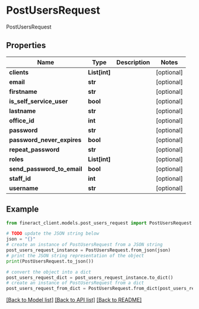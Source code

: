 # PostUsersRequest

PostUsersRequest

## Properties

Name | Type | Description | Notes
------------ | ------------- | ------------- | -------------
**clients** | **List[int]** |  | [optional] 
**email** | **str** |  | [optional] 
**firstname** | **str** |  | [optional] 
**is_self_service_user** | **bool** |  | [optional] 
**lastname** | **str** |  | [optional] 
**office_id** | **int** |  | [optional] 
**password** | **str** |  | [optional] 
**password_never_expires** | **bool** |  | [optional] 
**repeat_password** | **str** |  | [optional] 
**roles** | **List[int]** |  | [optional] 
**send_password_to_email** | **bool** |  | [optional] 
**staff_id** | **int** |  | [optional] 
**username** | **str** |  | [optional] 

## Example

```python
from fineract_client.models.post_users_request import PostUsersRequest

# TODO update the JSON string below
json = "{}"
# create an instance of PostUsersRequest from a JSON string
post_users_request_instance = PostUsersRequest.from_json(json)
# print the JSON string representation of the object
print(PostUsersRequest.to_json())

# convert the object into a dict
post_users_request_dict = post_users_request_instance.to_dict()
# create an instance of PostUsersRequest from a dict
post_users_request_from_dict = PostUsersRequest.from_dict(post_users_request_dict)
```
[[Back to Model list]](../README.md#documentation-for-models) [[Back to API list]](../README.md#documentation-for-api-endpoints) [[Back to README]](../README.md)



